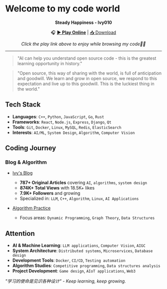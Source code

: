 # Welcome to my code world

<div align="center">
  
**Steady Happiness - lvy010**  

🎧 [**▶️ Play Online**](https://cdn.jsdelivr.net/gh/lvy010/lvy010@main/src/Steady%20happiness.mp3) | [📥 Download](https://github.com/lvy010/lvy010/raw/main/src/Steady%20happiness.mp3)

*Click the play link above to enjoy while browsing my code🐻‍❄️*

</div>

---

> "AI can help you understand open source code - this is the greatest learning opportunity in history."

> "Open source, this way of sharing with the world, is full of anticipation and goodwill. We learn and grow in open source, we respond to this expectation and live up to this goodwill. This is the luckiest thing in the world."

## Tech Stack

- **Languages**: `C++`, `Python`, `JavaScript`, `Go`, `Rust`
- **Frameworks**: `React`, `Node.js`, `Express`, `Django`, `Qt`
- **Tools**: `Git`, `Docker`, `Linux`, `MySQL`, `Redis`, `ElasticSearch`
- **Interests**: `AI/ML`, `System Design`, `Algorithm`, `Computer Vision`

## Coding Journey

### Blog & Algorithm
- [lvy's Blog](https://blog.csdn.net/2301_80171004?type=blog)
  - **787+ Original Articles** covering `AI`, `algorithms`, `system design`
  - **874K+ Total Views** with 18.5K+ likes
  - **7.9K+ Followers** and growing
  - Specialized in: `LLM`, `C++`, `Algorithm`, `Linux`, `AI Applications`

- [Algorithm Practice](https://leetcode.cn/u/hhczc/)
  - Focus areas: `Dynamic Programming`, `Graph Theory`, `Data Structures`

## Attention

- **AI & Machine Learning**: `LLM applications`, `Computer Vision`, `AIGC`
- **System Architecture**: `Distributed systems`, `Microservices`, `Database design`
- **Development Tools**: `Docker`, `CI/CD`, `Testing automation`
- **Algorithm Studies**: `Competitive programming`, `Data structures analysis`
- **Project Development**: `Game design`, `AIoT applications`, `Web3`


*"学习的使命是见识各种设计" - Keep learning, keep growing.* 

